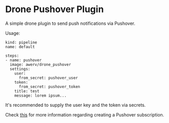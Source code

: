 # Drone Pushover Plugin

A simple drone plugin to send push notifications via Pushover.

Usage:

```
kind: pipeline
name: default

steps:
- name: pushover  
  image: awerv/drone_pushover
  settings:
    user:
      from_secret: pushover_user
    token:
      from_secret: pushover_token
    title: test
    message: lorem ipsum...
```

It's recommended to supply the user key and the token via secrets.

Check [this](https://pushover.net/api/subscriptions) for more information regarding creating a Pushover subscription.